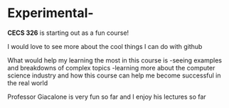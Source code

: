 # Experimental-

**CECS 326** is starting out as a fun course!

I would love to see more about the cool things I can do with github

What would help my learning the most in this course is 
-seeing examples and breakdowns of complex topics
-learning more about the computer science industry and how this course can help me become successful in the real world

Professor Giacalone is very fun so far and I enjoy his lectures so far
